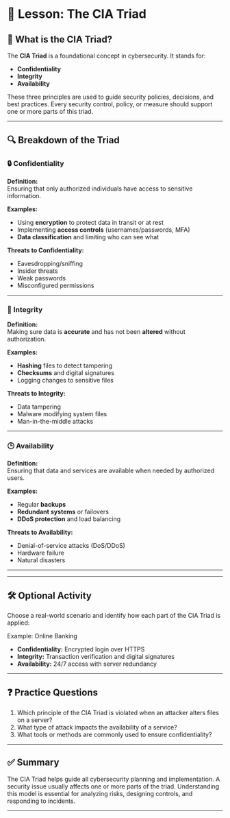 # 🔐 Lesson: The CIA Triad

## 🧠 What is the CIA Triad?

The **CIA Triad** is a foundational concept in cybersecurity. It stands for:

- **Confidentiality**
- **Integrity**
- **Availability**

These three principles are used to guide security policies, decisions, and best practices. Every security control, policy, or measure should support one or more parts of this triad.

---

## 🔍 Breakdown of the Triad

### 🔒 Confidentiality

**Definition:**  
Ensuring that only authorized individuals have access to sensitive information.

**Examples:**  
- Using **encryption** to protect data in transit or at rest  
- Implementing **access controls** (usernames/passwords, MFA)  
- **Data classification** and limiting who can see what

**Threats to Confidentiality:**  
- Eavesdropping/sniffing  
- Insider threats  
- Weak passwords  
- Misconfigured permissions

---

### 🧬 Integrity

**Definition:**  
Making sure data is **accurate** and has not been **altered** without authorization.

**Examples:**  
- **Hashing** files to detect tampering  
- **Checksums** and digital signatures  
- Logging changes to sensitive files

**Threats to Integrity:**  
- Data tampering  
- Malware modifying system files  
- Man-in-the-middle attacks

---

### 🕒 Availability

**Definition:**  
Ensuring that data and services are available when needed by authorized users.

**Examples:**  
- Regular **backups**  
- **Redundant systems** or failovers  
- **DDoS protection** and load balancing

**Threats to Availability:**  
- Denial-of-service attacks (DoS/DDoS)  
- Hardware failure  
- Natural disasters

---

---

## 🛠️ Optional Activity

Choose a real-world scenario and identify how each part of the CIA Triad is applied:

Example: Online Banking  
- **Confidentiality:** Encrypted login over HTTPS  
- **Integrity:** Transaction verification and digital signatures  
- **Availability:** 24/7 access with server redundancy

---

## ❓ Practice Questions

1. Which principle of the CIA Triad is violated when an attacker alters files on a server?
2. What type of attack impacts the availability of a service?
3. What tools or methods are commonly used to ensure confidentiality?

---

## ✅ Summary

The CIA Triad helps guide all cybersecurity planning and implementation. A security issue usually affects one or more parts of the triad. Understanding this model is essential for analyzing risks, designing controls, and responding to incidents.

---


